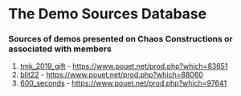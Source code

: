 # The Demo Sources Database
### Sources of demos presented on Chaos Constructions or associated with members

1) [tmk_2019_gift](tmk_2019_gift) - https://www.pouet.net/prod.php?which=83651
2) [blit22](blit22) - https://www.pouet.net/prod.php?which=88060
3) [600_seconds](600_seconds_by_nikhotmsk_and_sjsplinter) - https://www.pouet.net/prod.php?which=97641


